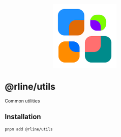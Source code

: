 <div align="center">
  <img src="https://raw.githubusercontent.com/rbrightline/common/refs/heads/main/libs/utils/favicon.png" alt="Logo" width="200"/>
</div>

# @rline/utils

Common utilities

## Installation

```shell
pnpm add @rline/utils
```
